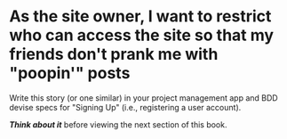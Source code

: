 # As the site owner, I want to restrict who can access the site so that my friends don't prank me with "poopin'" posts

Write this story (or one similar) in your project management app and BDD devise specs for "Signing Up" (i.e., registering a user account).

***Think about it*** before viewing the next section of this book.
